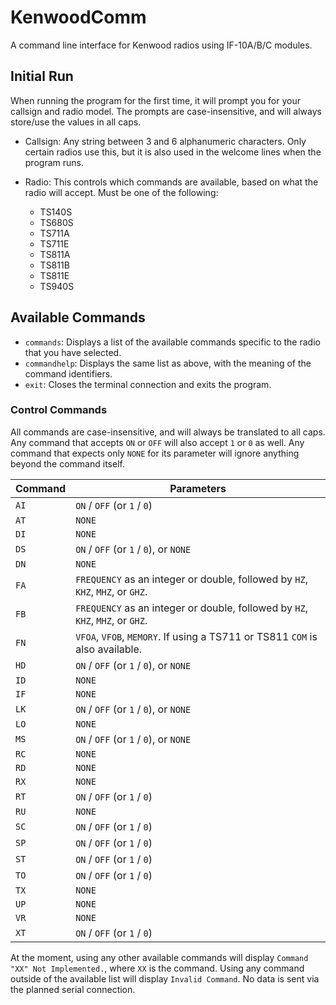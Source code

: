 # KenwoodComm

A command line interface for Kenwood radios using IF-10A/B/C modules.

## Initial Run

When running the program for the first time, it will prompt you for your callsign and radio model. The prompts are case-insensitive, and will always store/use the values in all caps.

- Callsign: Any string between 3 and 6 alphanumeric characters. Only certain radios use this, but it is also used in the welcome lines when the program runs.

- Radio: This controls which commands are available, based on what the radio will accept. Must be one of the following:
  - TS140S
  - TS680S
  - TS711A
  - TS711E
  - TS811A
  - TS811B
  - TS811E
  - TS940S

## Available Commands

- `commands`: Displays a list of the available commands specific to the radio that you have selected.
- `commandhelp`: Displays the same list as above, with the meaning of the command identifiers.
- `exit`: Closes the terminal connection and exits the program.

### Control Commands

All commands are case-insensitive, and will always be translated to all caps.
Any command that accepts `ON` or `OFF` will also accept `1` or `0` as well.
Any command that expects only `NONE` for its parameter will ignore anything beyond the command itself.

| Command | Parameters                                                                     |
| ------- | ------------------------------------------------------------------------------ |
| `AI`    | `ON` / `OFF` (or `1` / `0`)                                                    |
| `AT`    | `NONE`                                                                         |
| `DI`    | `NONE`                                                                         |
| `DS`    | `ON` / `OFF` (or `1` / `0`), or `NONE`                                         |
| `DN`    | `NONE`                                                                         |
| `FA`    | `FREQUENCY` as an integer or double, followed by `HZ`, `KHZ`, `MHZ`, or `GHZ`. |
| `FB`    | `FREQUENCY` as an integer or double, followed by `HZ`, `KHZ`, `MHZ`, or `GHZ`. |
| `FN`    | `VFOA`, `VFOB`, `MEMORY`. If using a TS711 or TS811 `COM` is also available.   |
| `HD`    | `ON` / `OFF` (or `1` / `0`), or `NONE`                                         |
| `ID`    | `NONE`                                                                         |
| `IF`    | `NONE`                                                                         |
| `LK`    | `ON` / `OFF` (or `1` / `0`), or `NONE`                                         |
| `LO`    | `NONE`                                                                         |
| `MS`    | `ON` / `OFF` (or `1` / `0`), or `NONE`                                         |
| `RC`    | `NONE`                                                                         |
| `RD`    | `NONE`                                                                         |
| `RX`    | `NONE`                                                                         |
| `RT`    | `ON` / `OFF` (or `1` / `0`)                                                    |
| `RU`    | `NONE`                                                                         |
| `SC`    | `ON` / `OFF` (or `1` / `0`)                                                    |
| `SP`    | `ON` / `OFF` (or `1` / `0`)                                                    |
| `ST`    | `ON` / `OFF` (or `1` / `0`)                                                    |
| `TO`    | `ON` / `OFF` (or `1` / `0`)                                                    |
| `TX`    | `NONE`                                                                         |
| `UP`    | `NONE`                                                                         |
| `VR`    | `NONE`                                                                         |
| `XT`    | `ON` / `OFF` (or `1` / `0`)                                                    |

At the moment, using any other available commands will display `Command "XX" Not Implemented.`, where `XX` is the command.
Using any command outside of the available list will display `Invalid Command`.
No data is sent via the planned serial connection.
